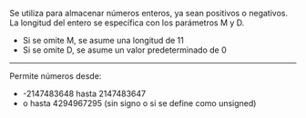 Se utiliza para almacenar números enteros, ya sean positivos o negativos. La longitud del entero se específica con los parámetros M y D.
- Si se omite M, se asume una longitud de 11
- Si se omite D, se asume un valor predeterminado de 0
---
Permite números desde:
- -2147483648 hasta 2147483647
- o hasta 4294967295 (sin signo o si se define como unsigned)